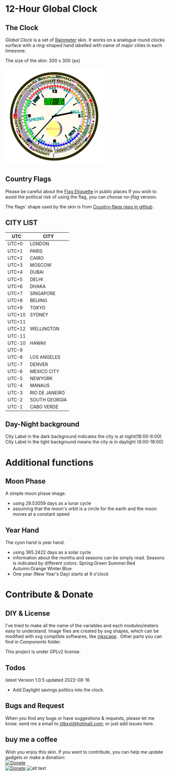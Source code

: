# 12-Hour Global Clock

## The Clock
*Global Clock* is a set of [Rainmeter](https://docs.rainmeter.net/) skin.
It works on a analogue round clocks surface with a ring-shaped hand labelled with name of major cities in each timezone.

The size of the skin: 300 x 300 (px)

![Thumbnail](https://github.com/ZhangTe/rainmeter-global-time-skins/blob/main/assets/SAMPLE1.PNG)
## Country Flags

Please be careful about the [Flag Etiquette](https://en.wikipedia.org/wiki/Flag_protocol) in public places
If you wish to avoid the political risk of using the flag, you can choose *no-flag* version.


The flags' shape used by the skin is from [Country-flags repo in github](https://github.com/hampusborgos/country-flags) .


## CITY LIST

| UTC | CITY|
|---|---|
|UTC+0|LONDON|
|UTC+1|PARIS| 
|UTC+2|CAIRO| 
|UTC+3|MOSCOW| 
|UTC+4|DUBAI| 
|UTC+5|DELHI|
|UTC+6|DHAKA| 
|UTC+7|SINGAPORE| 
|UTC+8|BEIJING| 
|UTC+9|TOKYO| 
|UTC+10|SYDNEY|
|UTC+11| | 
|UTC+12|WELLINGTON| 
|UTC-11| | 
|UTC-10|HAWAII| 
|UTC-9| | 
|UTC-8|LOS ANGELES |
|UTC-7|DENVER | 
|UTC-6|MEXICO CITY | 
|UTC-5|NEWYORK | 
|UTC-4|MANAUS|
|UTC-3|RIO DE JANEIRO| 
|UTC-2|SOUTH GEORGIA| 
|UTC-1|CABO VERDE| 

## Day-Night background
City Label in the dark background indicates the city is at night(18:00-6:00)
City Label in the light background means the city is in daylight (6:00-18:00)

# Additional functions

## Moon Phase
A simple moon phase image. 
- using 29.53059 days as a lunar cycle
- assuming that the moon's orbit is a circle for the earth and the moon moves at a constant speed

## Year Hand
The cyon hand is year hand.
- using 365.2422 days as a solar cycle
- information about the months and seasons can be simply read. 
	Seasons is indicated by different colors:
		Spring:Green
		Summer:Red
		Autumn:Orange
		Winter:Blue
- One year (New Year's Day) starts at 6 o'clock

# Contribute & Donate

## DIY & License
I've tried to make all the name of the variables and each modules/meters easy to understand.
Image files are created by svg shapes, which can be modified with svg comptible softwares, like [inkscape](https://inkscape.org/) .
Other parts you can find in *Components* folder.

This project is under GPLv2 license.


## Todos
latest Version 1.0.5 updated 2022-08-16

- Add Daylight savings politics into the clock.


## Bugs and Request

When you find any bugs or have suggestions & requests, please let me know.
send me a email to ztbxxt@hotmail.com; or just add issues here.

## buy me a coffee

Wish you enjoy this skin. If you want to contribute, you can help me update gadgets or make a donation:<br/>
[![Donate](https://afdian.net/static/img/logo/logo.png)](https://afdian.net/@ztbxxt)<br/>
[![Donate](https://img.shields.io/badge/Donate-PayPal-green.svg)](https://paypal.me/ztbxxt)
<img src="https://storage.ko-fi.com/cdn/kofi_stroke_cup.svg" alt="alt text" height="20" href='https://Ko-fi.com/ztbxxt'/>
